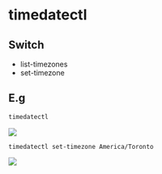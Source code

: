 # timedatectl

## Switch
* list-timezones
* set-timezone


## E.g
````bash
timedatectl
````
[<img src="https://i.imgur.com/wi1zX4A.png">](https://i.imgur.com/wi1zX4A.png)

````
timedatectl set-timezone America/Toronto
````
[<img src="https://i.imgur.com/00AcrVF.png">](https://i.imgur.com/00AcrVF.png)

